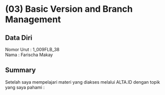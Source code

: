 # (03) Basic Version and Branch Management
## Data Diri

Nomor Urut  : 1_009FLB_38 <br>
Nama        : Farischa Makay <br>


## Summary 
<p> Setelah saya mempelajari materi yang diakses melalui ALTA.ID dengan topik  yang saya pahami :
 </p>